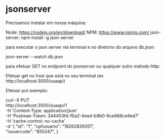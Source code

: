 # jsonserver

Precisamos instalar em nossa máquina:

Node: https://nodejs.org/en/download/
NPM: https://www.npmjs.com/
json-server: npm install -g json-server


para executar o json server via terminal e no diretorio do arquivo db.json:

json-server --watch db.json


para efetuar GET no endpoint do jsonserver ou qualquer outro método http:

Efetuar get no host que está no seu terminal (ex http://localhost:3000/suaapi)

Efetuar put exemplo:

curl -X PUT \
  http://localhost:3000/suaapi/1 \
  -H 'Content-Type: application/json' \
  -H 'Postman-Token: 344453fd-f0a2-4eed-b9b0-6ce668ce9ed7' \
  -H 'cache-control: no-cache' \
  -d '{
    "id": "1",
    "cpfusuario": "18262826051",    
    "issuercode": "855247",
}

